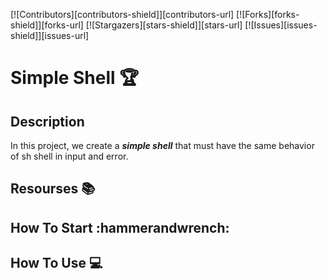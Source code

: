 [![Contributors][contributors-shield]][contributors-url]
[![Forks][forks-shield]][forks-url]
[![Stargazers][stars-shield]][stars-url]
[![Issues][issues-shield]][issues-url]

# Simple Shell :trophy:

## Description
In this project, we create a ***simple shell*** that must have the same behavior of sh shell in input and error.

## Resourses :books:

## How To Start :hammerandwrench:

## How To Use :computer:


